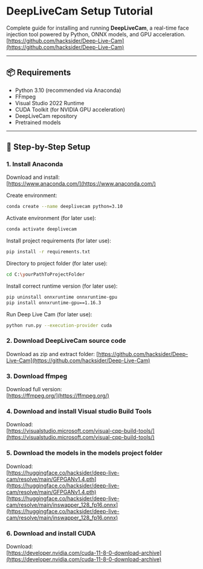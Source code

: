 # DeepLiveCam Setup Tutorial

Complete guide for installing and running **DeepLiveCam**, a real-time face injection tool powered by Python, ONNX models, and GPU acceleration.  
[https://github.com/hacksider/Deep-Live-Cam](https://github.com/hacksider/Deep-Live-Cam)

---

## 📦 Requirements

- Python 3.10 (recommended via Anaconda)
- FFmpeg
- Visual Studio 2022 Runtime
- CUDA Toolkit (for NVIDIA GPU acceleration)
- DeepLiveCam repository
- Pretrained models

---

## 🔧 Step-by-Step Setup

### 1. Install Anaconda  
Download and install:  
[https://www.anaconda.com/](https://www.anaconda.com/)

Create environment:
```bash
conda create --name deeplivecam python=3.10
```
Activate environment (for later use):
```bash
conda activate deeplivecam
```
Install project requirements (for later use):
```bash
pip install -r requirements.txt
```
Directory to project folder (for later use):
```bash
cd C:\yourPathToProjectFolder
```
Install correct runtime version (for later use):
```bash
pip uninstall onnxruntime onnxruntime-gpu
pip install onnxruntime-gpu==1.16.3
```
Run Deep Live Cam (for later use):
```bash
python run.py --execution-provider cuda
```


### 2. Download DeepLiveCam source code  
Download as zip and extract folder:
[https://github.com/hacksider/Deep-Live-Cam](https://github.com/hacksider/Deep-Live-Cam)

### 3. Download ffmpeg  
Download full version:  
[https://ffmpeg.org/](https://ffmpeg.org/)

### 4. Download and install Visual studio Build Tools  
Download:  
[https://visualstudio.microsoft.com/visual-cpp-build-tools/](https://visualstudio.microsoft.com/visual-cpp-build-tools/)

### 5. Download the models in the models project folder  
Download:  
[https://huggingface.co/hacksider/deep-live-cam/resolve/main/GFPGANv1.4.pth](https://huggingface.co/hacksider/deep-live-cam/resolve/main/GFPGANv1.4.pth)  
[https://huggingface.co/hacksider/deep-live-cam/resolve/main/inswapper_128_fp16.onnx](https://huggingface.co/hacksider/deep-live-cam/resolve/main/inswapper_128_fp16.onnx)

### 6. Download and install CUDA  
Download:  
[https://developer.nvidia.com/cuda-11-8-0-download-archive](https://developer.nvidia.com/cuda-11-8-0-download-archive)
